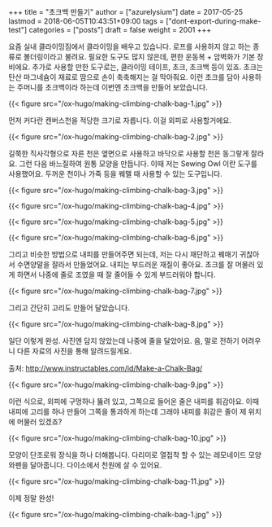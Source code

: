 +++
title = "초크백 만들기"
author = ["azurelysium"]
date = 2017-05-25
lastmod = 2018-06-05T10:43:51+09:00
tags = ["dont-export-during-make-test"]
categories = ["posts"]
draft = false
weight = 2001
+++

요즘 실내 클라이밍짐에서 클라이밍을 배우고 있습니다. 로프를 사용하지 않고 하는 종류로 볼더링이라고 불려요. 필요한 도구도
많지 않은데, 편한 운동복 + 암벽화가 기본 장비에요. 추가로 사용할 만한 도구로는, 클라이밍 테이프, 초크, 초크백 등이
있죠. 초크는 탄산 마그네슘이 재료로 땀으로 손이 축축해지는 걸 막아줘요. 이런 초크를 담아 사용하는 주머니를 초크백이라
하는데 이번엔 초크백을 만들어 보았습니다.

{{< figure src="/ox-hugo/making-climbing-chalk-bag-1.jpg" >}}

먼저 커다란 캔버스천을 적당한 크기로 자릅니다. 이걸 외피로 사용할거에요.

{{< figure src="/ox-hugo/making-climbing-chalk-bag-2.jpg" >}}

길쭉한 직사각형으로 자른 천은 옆면으로 사용하고 바닥으로 사용할 천은 동그랗게 잘라요. 그런 다음 바느질하여 원통 모양을
만듭니다. 이때 저는 Sewing Owl 이란 도구를 사용했어요. 두꺼운 천이나 가죽 등을 꿰맬 때 사용할 수 있는 도구입니다.

{{< figure src="/ox-hugo/making-climbing-chalk-bag-3.jpg" >}}

{{< figure src="/ox-hugo/making-climbing-chalk-bag-4.jpg" >}}

{{< figure src="/ox-hugo/making-climbing-chalk-bag-5.jpg" >}}

{{< figure src="/ox-hugo/making-climbing-chalk-bag-6.jpg" >}}

그리고 비슷한 방법으로 내피를 만들어주면 되는데, 저는 다시 재단하고 꿰매기 귀찮아서 수면양말을 잘라서 만들었어요. 내피는
부드러운 재질이 좋아요. 초크를 잘 머물러 있게 하면서 나중에 줄로 조였을 때 잘 줄어들 수 있게 부드러워야 합니다.

{{< figure src="/ox-hugo/making-climbing-chalk-bag-7.jpg" >}}

그리고 간단히 고리도 만들어 달았습니다.

{{< figure src="/ox-hugo/making-climbing-chalk-bag-8.jpg" >}}

일단 이렇게 완성. 사진엔 담지 않았는데 나중에 줄을 달았어요. 음, 말로 전하기 어려우니 다른 자료의 사진을 통해
알려드릴게요.

출처: <http://www.instructables.com/id/Make-a-Chalk-Bag/>

{{< figure src="/ox-hugo/making-climbing-chalk-bag-9.jpg" >}}

이런 식으로, 외피에 구멍하나 뚫려 있고, 그쪽으로 들어온 줄은 내피를 휘감아요. 이때 내피에 고리를 하나 만들어 그쪽을
통과하게 하는데 그래야 내피를 휘감은 줄이 제 위치에 머물러 있겠죠?

{{< figure src="/ox-hugo/making-climbing-chalk-bag-10.jpg" >}}

모양이 단조로워 장식을 하나 더해봅니다. 다리미로 열접착 할 수 있는 레모네이드 모양 와펜을 달아줍니다. 다이소에서 천원에
살 수 있어요.

{{< figure src="/ox-hugo/making-climbing-chalk-bag-11.jpg" >}}

이제 정말 완성!

{{< figure src="/ox-hugo/making-climbing-chalk-bag-1.jpg" >}}